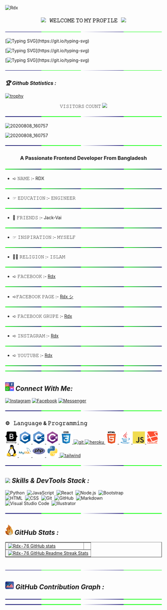 <p align="left"> <img src="https://komarev.com/ghpvc/?username=Rdx&label=Profile%20views&color=eb4d3d&style=flat-square" alt="Rdx" /> </p>
</i></b></h3>
<h3 align="center">
  <img src="https://emoji.discord.st/emojis/768b108d-274f-4f44-a634-8477b16efce7.gif" width="25">
        &nbsp; 
  𝚆𝙴𝙻𝙲𝙾𝙼𝙴 𝚃𝙾 𝙼𝚈 𝙿𝚁𝙾𝙵𝙸𝙻𝙴
        &nbsp;
  <img src="https://emoji.discord.st/emojis/768b108d-274f-4f44-a634-8477b16efce7.gif" width="25">
</h3>
<img align="center" alt="line" src="https://github.com/Rdx-76/Prof/blob/main/line2.svg">

[![Typing SVG](https://readme-typing-svg.herokuapp.com?font=Fira+Code&pause=1000&color=16086A&background=FFFFFF8B&center=true&vCenter=true&width=435&lines=ASSALAMUALAIKUM+EVERYONE.;+WELCOME+TO+MY+PROFILE......)](https://git.io/typing-svg)

[![Typing SVG](https://readme-typing-svg.herokuapp.com?font=Rdx&pause=1000&color=DA1051&background=FFFFFFA2&center=true&vCenter=true&width=435&lines=+ALLAH+IS+WATCHING+YOU.;YOU+MUST+FEAR+BEFORE;DOING+SOMETHING+WRONG....)](https://git.io/typing-svg)

[![Typing SVG](https://readme-typing-svg.herokuapp.com?font=chinese&pause=1000&color=180877&background=F4F4F4&center=true&vCenter=true&width=435&lines=I+AM+RDX.;IT's+NOT+JUST+A+NAME.;IT's+A+BRAND.....;LOVE+YOU+GUYS....)](https://git.io/typing-svg)

<img align="center" alt="line" src="https://github.com/Rdx-76/Prof/blob/main/line2.svg">

<h3><b><i>🏆 Github Statistics :</i></b></h3>
<a href="https://github.com/Rdx-76"><img title="trophy" src="https://github-profile-trophy.vercel.app/?username=Rdx-76&theme=monokai"></a>
</p>
<p align="center"> 
 𝚅𝙸𝚂𝙸𝚃𝙾𝚁𝚂 𝙲𝙾𝚄𝙽𝚃
 <img src="https://profile-counter.glitch.me/Rdx-76/count.svg" />
</p>

<img align="center" alt="line" src="https://github.com/Rdx-76/Prof/blob/main/line2.svg">

![20200808_160757](https://raw.githubusercontent.com/Rdx-76/Rdx/main/Screenshot_20221104_013930.jpg)

![20200808_160757](https://raw.githubusercontent.com/Rdx-76/Rdx/main/803a855baf7ab2eafe41a7dea3631ac9.jpg)

<img align="center" alt="line" src="https://github.com/Rdx-76/Prof/blob/main/line2.svg">

<h3 align="center">A Passionate Frontend Developer From Bangladesh</h3>

<img align="center" alt="line" src="https://github.com/Rdx-76/Prof/blob/main/line1.svg">

- ➪ 𝙽𝙰𝙼𝙴 :- RDX

<img align="center" alt="line" src="https://github.com/Rdx-76/Prof/blob/main/line1.svg">

- ☞︎︎︎ 𝙴𝙳𝚄𝙲𝙰𝚃𝙸𝙾𝙽 :- 𝙴𝙽𝙶𝙸𝙽𝙴𝙴𝚁

<img align="center" alt="line" src="https://github.com/Rdx-76/Prof/blob/main/line1.svg">

- 👬 𝙵𝚁𝙸𝙴𝙽𝙳𝚂 :- Jack-Vai

<img align="center" alt="line" src="https://github.com/Rdx-76/Prof/blob/main/line1.svg">

- ☞︎︎︎ 𝙸𝙽𝚂𝙿𝙸𝚁𝙰𝚃𝙸𝙾𝙽 :- 𝙼𝚈𝚂𝙴𝙻𝙵

<img align="center" alt="line" src="https://github.com/Rdx-76/Prof/blob/main/line1.svg">

- 🤲🏻 𝚁𝙴𝙻𝙸𝙶𝙸𝙾𝙽 :- 𝙸𝚂𝙻𝙰𝙼

<img align="center" alt="line" src="https://github.com/Rdx-76/Prof/blob/main/line1.svg">

- ➪ 𝙵𝙰𝙲𝙴𝙱𝙾𝙾𝙺 :- [Rdx]()

<img align="center" alt="line" src="https://github.com/Rdx-76/Prof/blob/main/line1.svg">

- ➪𝙵𝙰𝙲𝙴𝙱𝙾𝙾𝙺  𝙿𝙰𝙶𝙴 :- [Rdx シ︎](https://www.facebook.com/)

<img align="center" alt="line" src="https://github.com/Rdx-76/Prof/blob/main/line1.svg">

- ➪ 𝙵𝙰𝙲𝙴𝙱𝙾𝙾𝙺 𝙶𝚁𝚄𝙿𝙴 :- [ Rdx ](https://www.facebook.com/groups//)

<img align="center" alt="line" src="https://github.com/Rdx-76/Prof/blob/main/line1.svg">

- ➪ 𝙸𝙽𝚂𝚃𝙰𝙶𝚁𝙰𝙼 :- [Rdx](https://www.instagram.com/)

<img align="center" alt="line" src="https://github.com/Rdx-76/Prof/blob/main/line1.svg">

- ➪ 𝚈𝙾𝚄𝚃𝚄𝙱𝙴 :- [Rdx](https://youtube.com/channel/)

<img align="center" alt="line" src="https://github.com/Rdx-76/Prof/blob/main/line1.svg">


<img align="center" alt="line" src="https://github.com/Rdx-76/Prof/blob/main/line1.svg">

<h2><img width="28" src="https://github.com/Rdx-76/Prof/blob/main/IMG_1895.JPG" /><i> Connect With Me:</i></h2>

[![Instagram](https://img.shields.io/badge/𝙸𝙽𝚂𝚃𝙰𝙶𝚁𝙰𝙼-grey?style=for-the-badge&logo=instagram)](https://www.instagram.com/Rdx)
[![Facebook](https://img.shields.io/badge/𝙵𝚊𝚌𝚎𝚋𝚘𝚘𝚔-grey?style=for-the-badge&logo=facebook)](https://www.facebook.com/Rdx)
[![Messenger](https://img.shields.io/badge/𝙼𝙴𝚂𝚂𝙴𝙽𝙶𝙴𝚁-grey?style=for-the-badge&logo=messenger)](https://m.me/Rdx)

<img align="center" alt="line" src="https://github.com/Rdx-76/Prof/blob/main/line2.svg">

### ⚙️ &nbsp; 𝙻𝚊𝚗𝚐𝚞𝚊𝚐𝚎 & 𝙿𝚛𝚘𝚐𝚛𝚊𝚖𝚖𝚒𝚗𝚐

<p align="left"> <a href="https://getbootstrap.com" target="_blank"> <img src="https://raw.githubusercontent.com/devicons/devicon/master/icons/bootstrap/bootstrap-plain-wordmark.svg" alt="bootstrap" width="40" height="40"/> </a> <a href="https://www.cprogramming.com/" target="_blank"> <img src="https://raw.githubusercontent.com/devicons/devicon/master/icons/c/c-original.svg" alt="c" width="40" height="40"/> </a> <a href="https://www.w3schools.com/cpp/" target="_blank"> <img src="https://raw.githubusercontent.com/devicons/devicon/master/icons/cplusplus/cplusplus-original.svg" alt="cplusplus" width="40" height="40"/> </a> <a href="https://www.w3schools.com/cs/" target="_blank"> <img src="https://raw.githubusercontent.com/devicons/devicon/master/icons/csharp/csharp-original.svg" alt="csharp" width="40" height="40"/> </a> <a href="https://www.w3schools.com/css/" target="_blank"> <img src="https://raw.githubusercontent.com/devicons/devicon/master/icons/css3/css3-original-wordmark.svg" alt="css3" width="40" height="40"/> </a> <a href="https://git-scm.com/" target="_blank"> <img src="https://www.vectorlogo.zone/logos/git-scm/git-scm-icon.svg" alt="git" width="40" height="40"/> </a> <a href="https://heroku.com" target="_blank"> <img src="https://www.vectorlogo.zone/logos/heroku/heroku-icon.svg" alt="heroku" width="40" height="40"/> </a> <a href="https://www.w3.org/html/" target="_blank"> <img src="https://raw.githubusercontent.com/devicons/devicon/master/icons/html5/html5-original-wordmark.svg" alt="html5" width="40" height="40"/> </a> <a href="https://www.java.com" target="_blank"> <img src="https://raw.githubusercontent.com/devicons/devicon/master/icons/java/java-original.svg" alt="java" width="40" height="40"/> </a> <a href="https://developer.mozilla.org/en-US/docs/Web/JavaScript" target="_blank"> <img src="https://raw.githubusercontent.com/devicons/devicon/master/icons/javascript/javascript-original.svg" alt="javascript" width="40" height="40"/> </a> <a href="https://laravel.com/" target="_blank"> <img src="https://raw.githubusercontent.com/devicons/devicon/master/icons/laravel/laravel-plain-wordmark.svg" alt="laravel" width="40" height="40"/> </a> <a href="https://www.linux.org/" target="_blank"> <img src="https://raw.githubusercontent.com/devicons/devicon/master/icons/linux/linux-original.svg" alt="linux" width="40" height="40"/> </a> <a href="https://www.mysql.com/" target="_blank"> <img src="https://raw.githubusercontent.com/devicons/devicon/master/icons/mysql/mysql-original-wordmark.svg" alt="mysql" width="40" height="40"/> </a> <a href="https://www.php.net" target="_blank"> <img src="https://raw.githubusercontent.com/devicons/devicon/master/icons/php/php-original.svg" alt="php" width="40" height="40"/> </a> <a href="https://www.python.org" target="_blank"> <img src="https://raw.githubusercontent.com/devicons/devicon/master/icons/python/python-original.svg" alt="python" width="40" height="40"/> </a> <a href="https://tailwindcss.com/" target="_blank"> <img src="https://www.vectorlogo.zone/logos/tailwindcss/tailwindcss-icon.svg" alt="tailwind" width="40" height="40"/> </a> </p>

<img align="center" alt="line" src="https://github.com/Rdx-76/Prof/blob/main/line2.svg">

<h2><img width="25" src="https://github.com/Rdx-76/Rdx/blob/main/assets/icons/icon-skills.png" /><i> Skills & DevTools Stack :</i></h2>

![Python](https://img.shields.io/badge/-Python-05122A?style=flat&logo=python)&nbsp;
![JavaScript](https://img.shields.io/badge/-JavaScript-05122A?style=flat&logo=javascript)&nbsp;
![React](https://img.shields.io/badge/-React-05122A?style=flat&logo=react)&nbsp;
![Node.js](https://img.shields.io/badge/-Node.js-05122A?style=flat&logo=node.js)&nbsp;
![Bootstrap](https://img.shields.io/badge/-Bootstrap-05122A?style=flat&logo=bootstrap&logoColor=563D7C)\
![HTML](https://img.shields.io/badge/-HTML-05122A?style=flat&logo=HTML5)&nbsp;
![CSS](https://img.shields.io/badge/-CSS-05122A?style=flat&logo=CSS3&logoColor=1572B6)&nbsp;
![Git](https://img.shields.io/badge/-Git-05122A?style=flat&logo=git)&nbsp;
![GitHub](https://img.shields.io/badge/-GitHub-05122A?style=flat&logo=github)&nbsp;
![Markdown](https://img.shields.io/badge/-Markdown-05122A?style=flat&logo=markdown)\
![Visual Studio Code](https://img.shields.io/badge/-Visual%20Studio%20Code-05122A?style=flat&logo=visual-studio-code&logoColor=007ACC)&nbsp;
![Illustrator](https://img.shields.io/badge/-Illustrator-05122A?style=flat&logo=adobe-illustrator)&nbsp;

<img align="center" alt="line" src="https://github.com/Rdx-76/Prof/blob/main/line2.svg">

<h2> <img width="25" src="https://github.com/DalpatRathore/dalpatrathore/blob/main/assets/icons/icon-stats.png" /><i> GitHub Stats :</i></h2>

<table border="1">
  <tr>
    <td valign="top"><a href="https://github.com/Rdx/github-readme-stats"> <img src="https://github-readme-stats.vercel.app/api?username=Rdx-76&count_private=true&show_icons=true&icon_color=FFA500&title_color=f4791f&bg_color=0,03071e,0F2027,03071e&text_color=abcdef&border_radius=10" alt ="Rdx-76 GitHub stats"/></td> </a>
    <td valign="top"> <a href="https://github-readme-stats.vercel.app/api/top-langs/?username=Rdx-76&layout=compact&langs_count=10" alt ="Top Languages"/></td>
    </a>
  </tr>
   <tr>
    <td colspan="2" align="center"> <a href="https://git.io/streak-stats"> <img src="[GitHub Streak](http://github-readme-streak-stats.herokuapp.com?user=Rdx-76&theme=soft-green)(https://git.io/streak-stats" alt ="Rdx-76 GitHub Readme Streak Stats"/> </a>  </td> 
    
  </tr>
</table>
<br>

<img align="center" alt="line" src="https://github.com/Rdx-76/Prof/blob/main/line2.svg">

<h2><img width="28" src="https://github.com/Rdx-76/Prof/blob/main/icon-graph.png" /><i> GitHub Contribution Graph :</i></h2>

<img align="center" alt="line" src="https://github.com/Rdx-76/Prof/blob/main/line2.svg">

<img align="center" alt="line" src="https://github.com/Rdx-76/Prof/blob/main/line2.svg">
